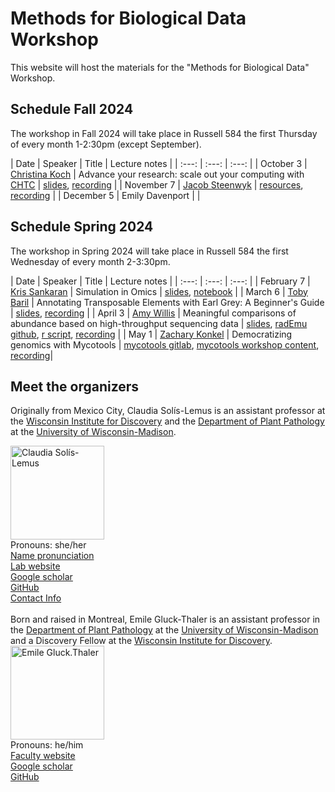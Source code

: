 # Methods for Biological Data Workshop

This website will host the materials for the "Methods for Biological Data" Workshop.

## Schedule Fall 2024

The workshop in Fall 2024 will take place in Russell 584 the first Thursday of every month 1-2:30pm (except September).

| Date | Speaker | Title | Lecture notes |
| :---:   | :---: | :---:       |
| October 3 | [Christina Koch](https://wid.wisc.edu/people/christina-koch/) | Advance your research: scale out your computing with [CHTC](https://chtc.cs.wisc.edu/) | [slides](https://docs.google.com/presentation/d/1L6elI8Npk5Eor-t-hvaJ7RI7q-54M8hVJCZ4AetWl84/edit?usp=sharing), [recording](https://youtu.be/AOYOD8F_Ygs) |
| November 7 | [Jacob Steenwyk](https://jlsteenwyk.com/) | [resources](https://jlsteenwyk.com/resources.html), [recording](https://youtu.be/9ExOjVe7N4o) | 
| December 5 | Emily Davenport |  | 

## Schedule Spring 2024

The workshop in Spring 2024 will take place in Russell 584 the first Wednesday of every month 2-3:30pm.

| Date | Speaker | Title | Lecture notes |
| :---:   | :---: | :---:       |
| February 7 | [Kris Sankaran](https://krisrs1128.github.io/LSLab/) | Simulation in Omics | [slides](https://go.wisc.edu/v4hsh9), [notebook](https://colab.research.google.com/drive/1IyMEQJwkslPzL9FYd5atvyGORqW9IrCI?usp=sharing) | 
| March 6 | [Toby Baril](https://tobybaril.github.io) | Annotating Transposable Elements with Earl Grey: A Beginner's Guide | [slides](./sources/uwMadisonWorkshopEarlGrey_participantCopy.pptx), [recording](https://www.youtube.com/watch?v=D4GBld4X4kg) |
| April 3 | [Amy Willis](https://statdivlab.github.io/) | Meaningful comparisons of abundance based on high-throughput sequencing data | [slides](https://drive.google.com/file/d/1wBmpoHzVuMK90HP7K9zx6VH-8XtUXLo7/view?usp=sharing), [radEmu github](https://github.com/statdivlab/radEmu), [r script](https://drive.google.com/file/d/1-81vbFoxBd8NK1q33EMOWBDyyA8WrnoD/view), [recording](https://youtu.be/gIFJpU_QvmA) |
| May 1 | [Zachary Konkel](https://www.linkedin.com/in/konkelzach/) | Democratizing genomics with Mycotools | [mycotools gitlab](https://gitlab.com/xonq/mycotools), [mycotools workshop content](https://github.com/xonq/mycotools/blob/master/test/mycotools_workshop.md), [recording](https://www.youtube.com/watch?v=5FVbRDy-nBU)|


## Meet the organizers

Originally from Mexico City, Claudia Sol&iacute;s-Lemus is an assistant professor at the [Wisconsin Institute for Discovery](https://wid.wisc.edu/) and the [Department of Plant Pathology](https://plantpath.wisc.edu/) at the [University of Wisconsin-Madison](http://www.wisc.edu). 

<div class="container">
    <div class="row">
        <div class="column">
            <a href="pics/claudiaSmall1.png">
            <img src="https://crsl4.github.io/methods-bio-data-workshop//pics/claudiaSmall1.png" width="150"
                  title="Claudia Sol&iacute;s-Lemus"/></a>
        </div>
        <div class="column">
            Pronouns: she/her <br/>
            <a href="https://namedrop.io/claudiasolislemus">Name pronunciation</a><br/>
            <a href="https://solislemuslab.github.io/">Lab website</a><br/>
            <a href="https://scholar.google.com/citations?user=GrUypj8AAAAJ&hl=en&oi=ao">Google scholar</a><br/>
            <a href="https://github.com/crsl4">GitHub</a><br/>
            <a href="https://solislemuslab.github.io//pages/people.html">Contact Info</a><br/>
        </div>
    </div>
</div>
<br>
Born and raised in Montreal, Emile Gluck-Thaler is an assistant professor in the <a href="https://plantpath.wisc.edu/">Department of Plant Pathology</a> at the <a href="http://www.wisc.edu">University of Wisconsin-Madison</a> and a Discovery Fellow at the <a href="https://wid.wisc.edu/">Wisconsin Institute for Discovery</a>. 


<div class="container">
    <div class="row">
        <div class="column">
            <a href="pics/Gluck-Thaler_1_square.jpg">
               <img src="https://crsl4.github.io/methods-bio-data-workshop//pics/Gluck-Thaler_1_square.jpg" width="150"
                  title="Emile Gluck-Thaler" alt="Emile Gluck.Thaler"/></a>
        </div>
        <div class="column">
            Pronouns: he/him <br/>
            <a href="https://plantpath.wisc.edu/faculty/emile-gluck-thaler/">Faculty website</a><br/>
            <a href="https://scholar.google.com/citations?user=0CQpHksAAAAJ&hl=en">Google scholar</a><br/>
            <a href="https://github.com/egluckthaler">GitHub</a><br/>
        </div>
    </div>
</div>
